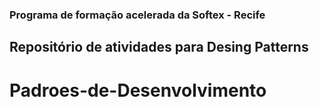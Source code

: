### Programa de formação acelerada da Softex - Recife
## Repositório de atividades para Desing Patterns
# Padroes-de-Desenvolvimento
